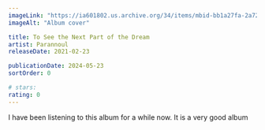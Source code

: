 ```yaml
---
imageLink: "https://ia601802.us.archive.org/34/items/mbid-bb1a27fa-2a72-488e-94f8-a36b12e85343/mbid-bb1a27fa-2a72-488e-94f8-a36b12e85343-31430808324.png"
imageAlt: "Album cover"

title: To See the Next Part of the Dream
artist: Parannoul
releaseDate: 2021-02-23

publicationDate: 2024-05-23
sortOrder: 0

# stars:
rating: 0
---
```


I have been listening to this album for a while now. It is a very good album